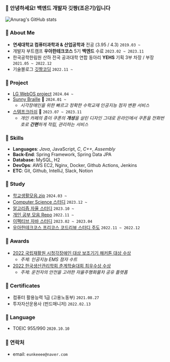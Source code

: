 ### 💋 안녕하세요! 백엔드 개발자 깃짱(조은기)입니다

![Anurag's GitHub stats](https://github-readme-stats.vercel.app/api?username=gitchannn&show_icons=true&theme=vue)

### 💋 About Me

- **연세대학교 컴퓨터과학과 & 산업공학과** 전공 (3.95 / 4.3) `2019.03 ~`
- 개발자 부트캠프 **우아한테크코스** 5기 **백엔드** 수료 `2023.02 ~ 2023.11`
- 한국공학한림원 산하 전국 공과대학 연합 동아리 **YEHS** 기획 3부 차장 / 부장 `2021.05 ~ 2022.12`
- 기술블로그 <a href="https://engineerinsight.tistory.com/" target="_blank">깃짱코딩</a> `2022.11 ~`

### 💋 Project

- [LG WebOS project](https://github.com/WebOS-yonsei) `2024.04 ~`
- [Sunny Braille](https://github.com/sunnybraille) 🌻 `2024.01 ~`
  - _시각장애인을 위한 빠르고 정확한 수학교재 인공지능 점자 변환 서비스_
- [스탬프크러쉬](https://github.com/woowacourse-teams/2023-stamp-crush) 💮 `2023.07 ~ 2023.11`
  - _개인 카페의 종이 쿠폰의 **개성**을 살린 디자인 그대로 온라인에서 쿠폰을 전화번호로 **간편**하게 적립, 관리하는 서비스_

### 💋 Skills

- **Languages**: _Java_, JavaScript, _C_, _C++_, _Assembly_
- **Back-End**: Spring Framework, Spring Data JPA
- **Database**: MySQL, H2
- **DevOps**: AWS EC2, Nginx, Docker, Github Actions, Jenkins
- **ETC**: Git, Github, IntelliJ, Slack, Notion

### 💋 Study
- [학교생활모음.zip](https://github.com/orgs/gitchan-yonsei/repositories) `2024.03 ~`
- [Computer Science 스터디](https://github.com/seoul-developer/CS) `2023.12 ~`
- [알고리즘 자율 스터디](https://github.com/seoul-developer/algorithm) `2023.10 ~`
- [개인 공부 모음 Repo](https://github.com/orgs/gitchan-Study/repositories) `2022.11 ~`
- [이펙티브 자바 스터디](https://github.com/gitchannn/woowa-course-study) `2023.02 ~ 2023.04`
- [우아한테크코스 프리코스 코드리뷰 스터디 주도](https://github.com/gitchannn/woowa-course-study) `2022.11 ~ 2022.12`

### 💋 Awards

- [2022 국립재활원 시청각장애인 대상 보조기기 해커톤 대상 수상](https://www.fnnews.com/news/202211031159472667)
  - _주제: 인공지능 EMS 점자 수트_
- [2022 한국생산관리학회 춘계학술대회 최우수상 수상](http://kopoms.or.kr/sub/sub05_02.php?mNum=5&sNum=2&boardid=gallery&mode=view&idx=59&goPage=&g_idx=)
  - _주제: 운전자의 안전을 고려한 자율주행화물차 공유 플랫폼_
 
### 💋 Certificates

- 컴퓨터 활용능력 1급 (고용노동부) `2021.08.27`
- 투자자산운용사 (펀드매니저) `2022.02.13`

### 💋 Language

- TOEIC 955/990 `2020.10.10`

### 💋 연락처

- email: `eunkeeee@naver.com`
